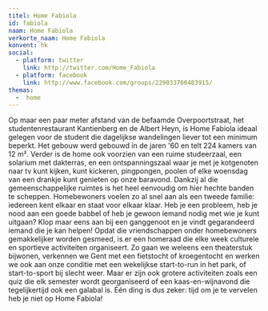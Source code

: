```yaml
---
titel: Home Fabiola
id: fabiola
naam: Home Fabiola
verkorte_naam: Home Fabiola
konvent: hk
social:
  - platform: twitter
    link: http://twitter.com/Home_Fabiola
  - platform: facebook
    link: http://www.facebook.com/groups/229033760483915/
themas:
  -  home
---
```


Op maar een paar meter afstand van de befaamde Overpoortstraat, het studentenrestaurant Kantienberg en de Albert Heyn, is Home Fabiola ideaal gelegen voor de student die dagelijkse wandelingen liever tot een minimum beperkt. Het gebouw werd gebouwd in de jaren '60 en telt 224 kamers van 12 m². Verder is de home ook voorzien van een ruime studeerzaal, een solarium met dakterras, en een ontspanningszaal waar je met je kotgenoten naar tv kunt kijken, kunt kickeren, pingpongen, poolen of elke woensdag van een drankje kunt genieten op onze baravond.
Dankzij al die gemeenschappelijke ruimtes is het heel eenvoudig om hier hechte banden te scheppen. Homebewoners voelen zo al snel aan als een tweede familie: iedereen kent elkaar en staat voor elkaar klaar. Heb je een probleem, heb je nood aan een goede babbel of heb je gewoon iemand nodig met wie je kunt uitgaan? Klop maar eens aan bij een ganggenoot en je vindt gegarandeerd iemand die je kan helpen!
Opdat die vriendschappen onder homebewoners gemakkelijker worden gesmeed, is er een homeraad die elke week culturele en sportieve activiteiten organiseert. Zo gaan we weleens een theaterstuk bijwonen, verkennen we Gent met een fietstocht of kroegentocht en werken we ook aan onze conditie met een wekelijkse start-to-run in het park, of start-to-sport bij slecht weer. Maar er zijn ook grotere activiteiten zoals een quiz die elk semester wordt georganiseerd of een kaas-en-wijnavond die tegelijkertijd ook een galabal is.
Één ding is dus zeker: tijd om je te vervelen heb je niet op Home Fabiola!
